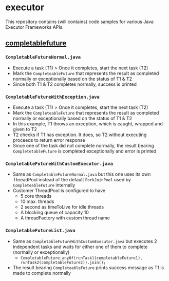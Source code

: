 # executor

This repository contains (will contains) code samples for various Java Executor Frameworks APIs.

## [completablefuture](https://github.com/magnusram05/executor/tree/master/src/main/java/org/java/practice/completablefuture) 

### ``CompletableFutureNormal.java`` 

* Execute a task (T1) > Once it completes, start the next task (T2)
* Mark the ``CompleteableFuture`` that represents the result as completed normally or exceptionally based on the status of T1 & T2
* Since both T1 & T2 completes normally, success is printed 

### ``CompletableFutureWithException.java``

* Execute a task (T1) > Once it completes, start the next task (T2)
* Mark the ``CompleteableFuture`` that represents the result as completed normally or exceptionally based on the status of T1 & T2
* In this example, T1 throws an exception, which is caught, wrapped and given to T2
* T2 checks if T1 has exception.  It does, so T2 without executing proceeds to return error response
* Since one of the task did not complete normally, the result bearing ``CompletetableFuture`` 
is completed exceptionally and error is printed

### ``CompletableFutureWithCustomExecutor.java``

* Same as ``CompletableFutureNormal.java`` but this one uses its own ThreadPool instead of the default 
``ForkJoinPool`` used by ``CompleteableFuture`` internally
* Customer ThreadPool is configured to have 
  * 5 core threads
  * 10 max. threads
  * 2 second as timeToLive for idle threads
  * A blocking queue of capacity 10
  * A threadFactory with custom thread name
  
### ``CompletableFutureList.java``  
* Same as ``CompletableFutureWithCustomExecutor.java`` but executes 2 independent tasks and waits for either one of them to complete 
(normally or exceptionally)
  * ``CompletableFuture.anyOf(runTask1(completableFuture1), runTask2(completableFuture2)).join();``
* The result bearing ``CompleteableFuture`` prints success message as T1 is made to complete normally
